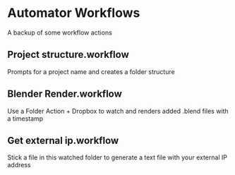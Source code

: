 # Automator Workflows

A backup of some workflow actions

## Project structure.workflow

Prompts for a project name and creates a folder structure

## Blender Render.workflow

Use a Folder Action + Dropbox to watch and renders added .blend files with a timestamp

## Get external ip.workflow

Stick a file in this watched folder to generate a text file with your external IP address
